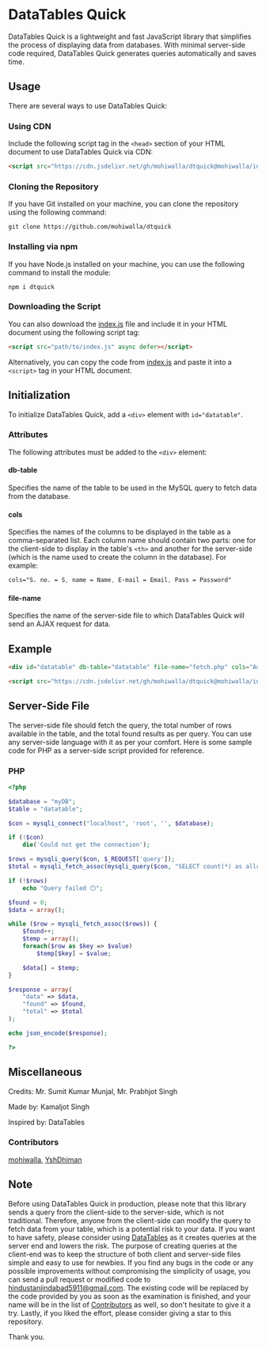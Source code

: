 # DataTables Quick

DataTables Quick is a lightweight and fast JavaScript library that simplifies the process of displaying data from databases. With minimal server-side code required, DataTables Quick generates queries automatically and saves time.

## Usage

There are several ways to use DataTables Quick:

### Using CDN

Include the following script tag in the `<head>` section of your HTML document to use DataTables Quick via CDN:

```HTML
<script src="https://cdn.jsdelivr.net/gh/mohiwalla/dtquick@mohiwalla/index.js" async defer></script>
```

### Cloning the Repository

If you have Git installed on your machine, you can clone the repository using the following command:

```console
git clone https://github.com/mohiwalla/dtquick
```

### Installing via npm

If you have Node.js installed on your machine, you can use the following command to install the module:

```console
npm i dtquick
```

### Downloading the Script

You can also download the [index.js](https://github.com/mohiwalla/dtquick/blob/mohiwalla/index.js) file and include it in your HTML document using the following script tag:

```HTML
<script src="path/to/index.js" async defer></script>
```

Alternatively, you can copy the code from [index.js](https://github.com/mohiwalla/dtquick/blob/mohiwalla/index.js) and paste it into a `<script>` tag in your HTML document.

## Initialization

To initialize DataTables Quick, add a `<div>` element with `id="datatable"`.

### Attributes

The following attributes must be added to the `<div>` element:

#### db-table

Specifies the name of the table to be used in the MySQL query to fetch data from the database.

#### cols

Specifies the names of the columns to be displayed in the table as a comma-separated list. Each column name should contain two parts: one for the client-side to display in the table's `<th>` and another for the server-side (which is the name used to create the column in the database). For example:

```CSS
cols="S. no. = S, name = Name, E-mail = Email, Pass = Password"
```

#### file-name

Specifies the name of the server-side file to which DataTables Quick will send an AJAX request for data.

## Example

```HTML
<div id="datatable" db-table="datatable" file-name="fetch.php" cols="Address = Address,......"></div>

<script src="https://cdn.jsdelivr.net/gh/mohiwalla/dtquick@mohiwalla/index.js" async defer></script>
```

## Server-Side File

The server-side file should fetch the query, the total number of rows available in the table, and the total found results as per query. You can use any server-side language with it as per your comfort. Here is some sample code for PHP as a server-side script provided for reference.

### PHP

```PHP
<?php

$database = "myDB";
$table = "datatable";

$con = mysqli_connect("localhost", 'root', '', $database);

if (!$con)
    die('Could not get the connection');

$rows = mysqli_query($con, $_REQUEST['query']);
$total = mysqli_fetch_assoc(mysqli_query($con, "SELECT count(*) as allcount from $table"))['allcount'];

if (!$rows)
    echo "Query failed 😶";

$found = 0;
$data = array();

while ($row = mysqli_fetch_assoc($rows)) {
    $found++;
    $temp = array();
    foreach($row as $key => $value)
        $temp[$key] = $value;

    $data[] = $temp;
}

$response = array(
    "data" => $data,
    "found" => $found,
    "total" => $total
);

echo json_encode($response);

?>
```

## Miscellaneous

Credits: Mr. Sumit Kumar Munjal, Mr. Prabhjot Singh

Made by: Kamaljot Singh

Inspired by: DataTables

### Contributors 

[mohiwalla](https://github.com/mohiwalla/), [YshDhiman](https://github.com/yshdhiman/)

## Note

Before using DataTables Quick in production, please note that this library sends a query from the client-side to the server-side, which is not traditional. Therefore, anyone from the client-side can modify the query to fetch data from your table, which is a potential risk to your data. If you want to have safety, please consider using [DataTables](https://datatables.net/) as it creates queries at the server end and lowers the risk. The purpose of creating queries at the client-end was to keep the structure of both client and server-side files simple and easy to use for newbies. If you find any bugs in the code or any possible improvements without compromising the simplicity of usage, you can send a pull request or modified code to hindustanjindabad5911@gmail.com. The existing code will be replaced by the code provided by you as soon as the examination is finished, and your name will be in the list of [Contributors](#contributors) as well, so don't hesitate to give it a try. Lastly, if you liked the effort, please consider giving a star to this repository.

Thank you.
